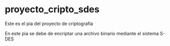 # proyecto_cripto_sdes
Este es el pia del proyecto de criptografía

En este pia se debe de encriptar una archivo binario mediante el sistema S-DES
